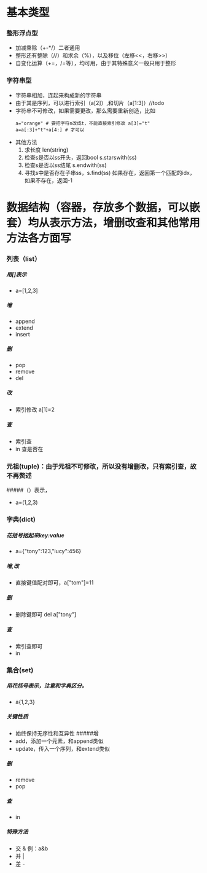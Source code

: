 # 基本类型
### 整形浮点型
- 加减乘除（+-*/）二者通用
- 整形还有整除（//）和求余（%），以及移位（左移<<，右移>>）
- 自变化运算（+=，/=等），均可用，由于其特殊意义一般只用于整形
### 字符串型
- 字符串相加，连起来构成新的字符串
- 由于其是序列，可以进行索引（a[2]）,和切片（a[1:3]）//todo
- 字符串不可修改，如果需要更改，那么需要重新创造，比如
    ```
  a="orange" # 要把字符n改成t，不能直接索引修改 a[3]="t"
  a=a[:3]+"t"+a[4:] # 才可以
    ```
- 其他方法
    1. 求长度 len(string)
    2. 检查s是否以ss开头，返回bool s.starswith(ss)
    3. 检查s是否以ss结尾 s.endwith(ss)
    4. 寻找s中是否存在子串ss，s.find(ss) 如果存在，返回第一个匹配的idx，如果不存在，返回-1

# 数据结构（容器，存放多个数据，可以嵌套）均从表示方法，增删改查和其他常用方法各方面写
### 列表（list）
##### 用[]表示
- a=[1,2,3]
##### 增
- append
- extend
- insert
##### 删
- pop
- remove
- del
##### 改
- 索引修改 a[1]=2
##### 查
- 索引查
- in 查是否在
### 元祖(tuple)：由于元祖不可修改，所以没有增删改，只有索引查，故不再赘述
#####（）表示，
- a=(1,2,3)
### 字典(dict)
##### 花括号括起来key:value 
- a={"tony":123,"lucy":456}
##### 增,改
- 直接键值配对即可，a["tom"]=11
##### 删
- 删除键即可 del a["tony"]
##### 查
- 索引查即可
- in 
### 集合(set)
##### 用花括号表示，注意和字典区分。 
- a{1,2,3}
##### 关键性质
- 始终保持无序性和互异性
#####增
- add，添加一个元素，和append类似
- update，传入一个序列，和extend类似
##### 删
- remove
- pop
##### 查
- in
##### 特殊方法
- 交 &   例：a&b
- 并  |  
- 差 - 

  
